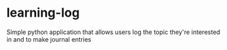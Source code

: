 # learning-log
Simple python application that allows users log the topic they're interested in and to make journal entries
